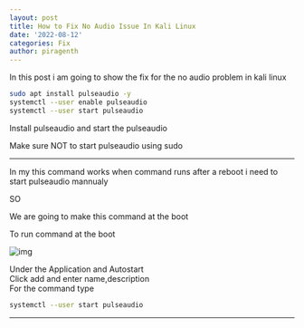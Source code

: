```yaml
---
layout: post
title: How to Fix No Audio Issue In Kali Linux 
date: '2022-08-12'
categories: Fix
author: piragenth
---
```

In this post i am going to show the fix for the no audio problem in kali linux 


```bash
sudo apt install pulseaudio -y
systemctl --user enable pulseaudio
systemctl --user start pulseaudio
```

Install pulseaudio and start the pulseaudio

Make sure NOT to start pulseaudio using sudo 

---
In my this command works when command runs after a reboot i need to start pulseaudio mannualy

SO  

We are going to make this command at the boot  


To run command at the boot

![img](https://raw.githubusercontent.com/piragenthnetlify/ltfb.github.com/master/assets/Pictures/Screenshot_2022-08-12_08-29-42.png)

Under the Application and Autostart  
Click add and enter name,description    
For the command type 

```bash
systemctl --user start pulseaudio
```
---